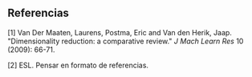 ## Referencias

[1] Van Der Maaten, Laurens, Postma, Eric and Van den Herik, Jaap. "Dimensionality reduction: a comparative review." *J Mach Learn Res* 10 (2009): 66-71.

[2] ESL. Pensar en formato de referencias. 